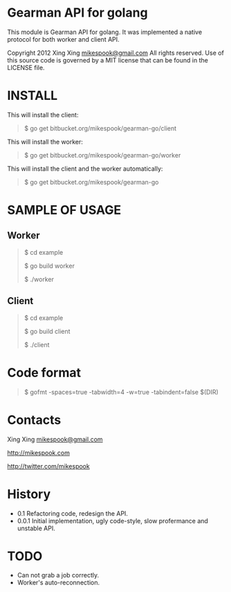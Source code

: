 # Gearman API for golang

This module is Gearman API for golang. It was implemented a native 
protocol for both worker and client API.

Copyright 2012 Xing Xing <mikespook@gmail.com> All rights reserved. 
Use of this source code is governed by a MIT license that can be found
in the LICENSE file.

# INSTALL

This will install the client:

> $ go get bitbucket.org/mikespook/gearman-go/client
	
This will install the worker:

> $ go get bitbucket.org/mikespook/gearman-go/worker

This will install the client and the worker automatically:

> $ go get bitbucket.org/mikespook/gearman-go
	

# SAMPLE OF USAGE

## Worker

> $ cd example
>
> $ go build worker
>
> $ ./worker

## Client

> $ cd example
>
> $ go build client
>
> $ ./client

# Code format

> $ gofmt -spaces=true -tabwidth=4 -w=true -tabindent=false $(DIR)

# Contacts

Xing Xing <mikespook@gmail.com>

http://mikespook.com

http://twitter.com/mikespook

# History

 * 0.1      Refactoring code, redesign the API.
 * 0.0.1    Initial implementation, ugly code-style, slow profermance and unstable API.

# TODO

 * Can not grab a job correctly.
 * Worker's auto-reconnection.
